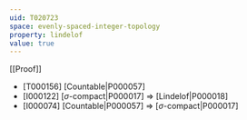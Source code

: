 ```yaml
---
uid: T020723
space: evenly-spaced-integer-topology
property: lindelof
value: true
---
```

[[Proof]]

* [T000156] [Countable|P000057]
* [I000122] [$\sigma$-compact|P000017] => [Lindelof|P000018]
* [I000074] [Countable|P000057] => [$\sigma$-compact|P000017]

